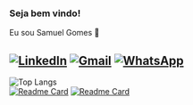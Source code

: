 ### Seja bem vindo! 
Eu sou Samuel Gomes 👾

[![LinkedIn](https://img.shields.io/badge/LinkedIn-0077B5?style=for-the-badge&logo=linkedin&logoColor=white)](https://www.linkedin.com/in/samuel-gomes-019393173/)
[![Gmail](https://img.shields.io/badge/Gmail-D14836?style=for-the-badge&logo=gmail&logoColor=white)](https://mail.google.com/mail/?view=cm&to=samuka.gj2@gmail.com&su=assunto&body=corpo) [![WhatsApp](https://img.shields.io/badge/WhatsApp-25D366?style=for-the-badge&logo=whatsapp&logoColor=white)](https://wa.me/qr/HZIUS6QINLDPO1)
---
![Top Langs](https://github-readme-stats.vercel.app/api/top-langs/?username=samukagomes&layout=compact&theme=radical)<br>
[![Readme Card](https://github-readme-stats.vercel.app/api/pin/?username=samukagomes&repo=Meu-portfolio&theme=radical)](https://github.com/samukagomes/Meu-portfolio) 
[![Readme Card](https://github-readme-stats.vercel.app/api/pin/?username=samukagomes&repo=Python&theme=radical)](https://github.com/samukagomes/Python)<br>
<!--  ![Samuel Gomes's GitHub stats](https://github-readme-stats.vercel.app/api?username=samukagomes&show_icons=true&theme=synthwave)-->
